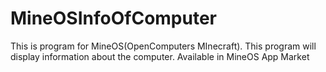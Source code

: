 # MineOSInfoOfComputer
This is program for MineOS(OpenComputers MInecraft). This program will display information about the computer. Available in MineOS App Market
